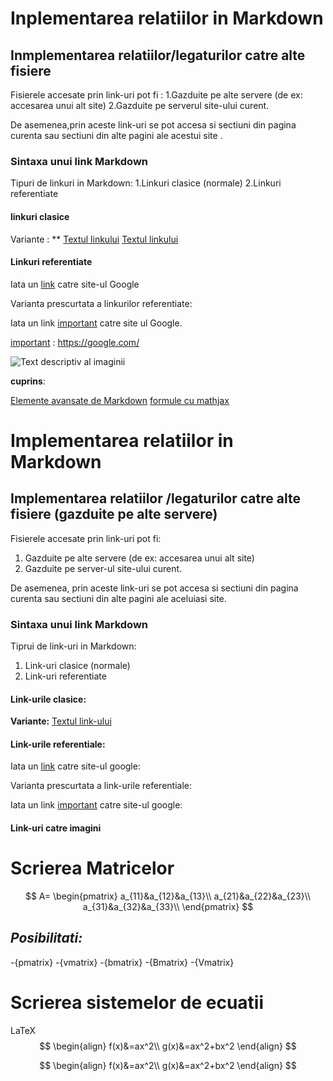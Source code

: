 # Inplementarea relatiilor in Markdown

## Inmplementarea relatiilor/legaturilor catre alte fisiere

Fisierele accesate prin link-uri pot fi :
1.Gazduite pe alte servere (de ex: accesarea unui alt site)
2.Gazduite pe serverul site-ului curent.

De asemenea,prin aceste link-uri se pot accesa si sectiuni din pagina curenta sau sectiuni din alte pagini ale acestui site .

### Sintaxa unui link Markdown

Tipuri de linkuri in Markdown:
1.Linkuri clasice (normale)
2.Linkuri referentiate 

#### linkuri clasice 

Variante : **
[Textul linkului](www.marcovoiculescugithub.com)
[Textul linkului](www.google.com/ " Accesare site Google")

#### Linkuri referentiate

Iata un [link][link1] catre site-ul Google 

Varianta prescurtata a linkurilor referentiate:

Iata un link [important] catre site ul Google.

[important] : https://google.com/

[link]: https://google.com/



![Text descriptiv al imaginii](https://metricop.com/cdn/shop/articles/trimble-total-station.jpg?v=1677673954)

<b>cuprins</b>:

[Elemente avansate de Markdown](avansate.md)
[formule cu mathjax](mathjax.md)


# Implementarea relatiilor in Markdown

## Implementarea relatiilor /legaturilor catre alte fisiere (gazduite pe alte servere)

Fisierele accesate prin link-uri pot fi:
1. Gazduite pe alte servere (de ex: accesarea unui alt site)
2. Gazduite pe server-ul site-ului curent.

De asemenea, prin aceste link-uri se pot accesa si sectiuni din pagina curenta sau sectiuni din alte pagini ale aceluiasi site.


### Sintaxa unui link Markdown

Tiprui de link-uri in Markdown:
1. Link-uri clasice (normale)
2. Link-uri referentiate

#### Link-urile clasice:

<b>Variante:</b>
[Textul link-ului](https://google.com "accesare site google")  

#### Link-urile referentiale:

Iata un [link][link1] catre site-ul google:

[link1]: https://google.com

Varianta prescurtata a link-urile referentiale:

Iata un link [important] catre site-ul google:


[important]: https://google.com

#### Link-uri catre imagini

<h1>Scrierea Matricelor</h1>

$$
A=
\begin{pmatrix}
a_{11}&a_{12}&a_{13}\\
a_{21}&a_{22}&a_{23}\\
a_{31}&a_{32}&a_{33}\\
\end{pmatrix}
$$


<h2><i>Posibilitati:</i></h2>
-{pmatrix}
-{vmatrix}
-{bmatrix}
-{Bmatrix}
-{Vmatrix}


<h1>Scrierea sistemelor de ecuatii</h1>

LaTeX
$$
\begin{align}
f(x)&=ax^2\\
g(x)&=ax^2+bx^2
\end{align}
$$


$$
\begin{align}
f(x)&=ax^2\\
g(x)&=ax^2+bx^2
\end{align}
$$
